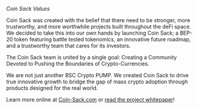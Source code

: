 *Coin Sack Values*

Coin Sack was created with the belief that there need to be stronger, more trustworthy, and more worthwhile projects built throughout the deFi space. We decided to take this into our own hands by launching Coin Sack; a BEP-20 token featuring battle tested tokenomics, an innovative future roadmap, and a trustworthy team that cares for its investors.

The Coin Sack team is united by a single goal: Creating a Community Devoted to Pushing the Boundaries of Crypto-Currencies.

We are not just another BSC Crypto PUMP. We created Coin Sack to drive true innovative growth to bridge the gap of mass crypto adoption through products designed for the real world.

Learn more online at [Coin-Sack.com](https://coin-sack.com/) or [read the project whitepaper](https://www.coin-sack.com/whitepaper/)!